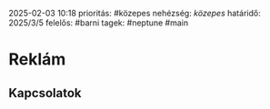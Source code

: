 2025-02-03 10:18
prioritás: #közepes
nehézség: *közepes*
határidő: 2025/3/5
felelős: #barni
tagek: #neptune #main

# Reklám


## Kapcsolatok

